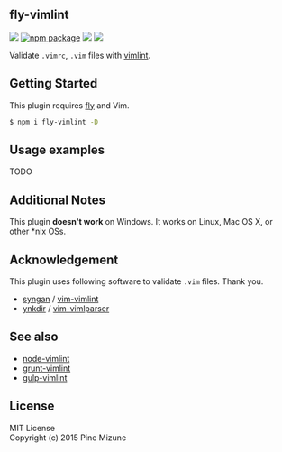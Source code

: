 fly-vimlint
------------

[![][fly-badge]][fly]
[![npm package][npm-ver-link]][npm-pkg-link]
[![][travis-badge]][travis-link]
[![][mit-badge]][mit]

Validate `.vimrc`, `.vim` files with [vimlint](https://github.com/syngan/vim-vimlint).

## Getting Started
This plugin requires [fly](https://github.com/bucaran/fly) and Vim.

```sh
$ npm i fly-vimlint -D
```

## Usage examples

TODO

## Additional Notes
This plugin **doesn't work** on Windows. It works on Linux, Mac OS X, or other *nix OSs.

## Acknowledgement
This plugin uses following software to validate `.vim` files. Thank you.

 - [syngan](https://github.com/syngan) / [vim-vimlint](https://github.com/syngan/vim-vimlint)
 - [ynkdir](https://github.com/ynkdir) / [vim-vimlparser](https://github.com/ynkdir/vim-vimlparser)

## See also

 -  [node-vimlint](https://github.com/pine613/node-vimlint)
 -  [grunt-vimlint](https://github.com/pine613/grunt-vimlint)
 -  [gulp-vimlint](https://github.com/pine613/gulp-vimlint)

## License
MIT License<br />
Copyright (c) 2015 Pine Mizune

[mit]:          http://opensource.org/licenses/MIT
[author]:       https://github.com/pine613
[contributors]: https://github.com/kashiro/fly-vimlint/graphs/contributors
[fly]:          https://www.github.com/flyjs/fly
[fly-badge]:    https://img.shields.io/badge/fly-JS-05B3E1.svg?style=flat-square
[mit-badge]:    https://img.shields.io/badge/license-MIT-444444.svg?style=flat-square
[npm-pkg-link]: https://www.npmjs.org/package/fly-vimlint
[npm-ver-link]: https://img.shields.io/npm/v/fly-vimlint.svg?style=flat-square
[travis-link]:  https://travis-ci.org/pine613/fly-vimlint
[travis-badge]: http://img.shields.io/travis/pine613/fly-vimlint.svg?style=flat-square
